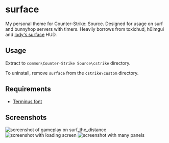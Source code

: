 # surface

My personal theme for Counter-Strike: Source. Designed for usage on surf and bunnyhop servers with timers. Heavily borrows from toxichud, h0lmgui and [lody's surface](https://github.com/lodyb/surface) HUD.

## Usage
Extract to `common\Counter-Strike Source\cstrike` directory.

To uninstall, remove `surface` from the `cstrike\custom` directory.

## Requirements
- [Terminus font](http://terminus-font.sourceforge.net/)

## Screenshots

![screenshot of gameplay on surf_the_distance](https://i.imgur.com/FQfmbbF.jpg)
![screenshot with loading screen](https://i.imgur.com/OZgEeuB.png)
![screenshot with many panels](https://i.imgur.com/gm6KWY3.png)